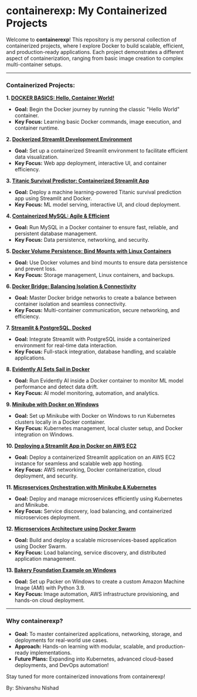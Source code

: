 # containerexp: My Containerized Projects

Welcome to **containerexp**! This repository is my personal collection of containerized projects, where I explore Docker to build scalable, efficient, and production-ready applications. Each project demonstrates a different aspect of containerization, ranging from basic image creation to complex multi-container setups.

---

### Containerized Projects:

**1. [DOCKER BASICS: Hello, Container World!](https://github.com/udyThe/containerexp/tree/main/1.DOCKER%20BASICS%3A%20Hello%20World)**  
   - **Goal:** Begin the Docker journey by running the classic "Hello World" container.  
   - **Key Focus:** Learning basic Docker commands, image execution, and container runtime.

**2. [Dockerized Streamlit Development Environment](https://github.com/udyThe/containerexp/tree/main/2.%20Dockerized%20Streamlit%20Development%20Environment)**  
   - **Goal:** Set up a containerized Streamlit environment to facilitate efficient data visualization.  
   - **Key Focus:** Web app deployment, interactive UI, and container efficiency.

**3. [Titanic Survival Predictor: Containerized Streamlit App](https://github.com/udyThe/containerexp/tree/main/3.Titanic%20Survival%20Predictor%20Containerized%20Streamlit%20App)**  
   - **Goal:** Deploy a machine learning-powered Titanic survival prediction app using Streamlit and Docker.  
   - **Key Focus:** ML model serving, interactive UI, and cloud deployment.

**4. [Containerized MySQL: Agile & Efficient](https://github.com/udyThe/containerexp/tree/main/4.%20Containerized%20MySQL%3A%20Agile%20%26%20Efficient%20%F0%9F%90%AC)**  
   - **Goal:** Run MySQL in a Docker container to ensure fast, reliable, and persistent database management.  
   - **Key Focus:** Data persistence, networking, and security.

**5. [Docker Volume Persistence: Bind Mounts with Linux Containers](https://github.com/udyThe/containerexp/tree/main/5.%20Docker%20Volume%20Persistence%3A%20Bind%20Mounts%20with%20Linux%20Containers%20)**  
   - **Goal:** Use Docker volumes and bind mounts to ensure data persistence and prevent loss.  
   - **Key Focus:** Storage management, Linux containers, and backups.

**6. [Docker Bridge: Balancing Isolation & Connectivity](https://github.com/udyThe/containerexp/tree/main/6.%20Docker%20Bridge%3A%20Balancing%20Isolation%20%26%20Connectivity%20)**  
   - **Goal:** Master Docker bridge networks to create a balance between container isolation and seamless connectivity.  
   - **Key Focus:** Multi-container communication, secure networking, and efficiency.

**7. [Streamlit & PostgreSQL, Docked](https://github.com/udyThe/containerexp/tree/main/7.%20Streamlit%20%26%20PostgreSQL%2C%20Docked)**  
   - **Goal:** Integrate Streamlit with PostgreSQL inside a containerized environment for real-time data interaction.  
   - **Key Focus:** Full-stack integration, database handling, and scalable applications.

**8. [Evidently AI Sets Sail in Docker](https://github.com/udyThe/containerexp/tree/main/8.%20Evidently%20AI%20Sets%20Sail%20in%20Docker)**  
   - **Goal:** Run Evidently AI inside a Docker container to monitor ML model performance and detect data drift.  
   - **Key Focus:** AI model monitoring, automation, and analytics.

**9. [Minikube with Docker on Windows](https://github.com/udyThe/containerexp/tree/main/9.%20Minikube%20with%20Docker%20on%20Windows)**  
   - **Goal:** Set up Minikube with Docker on Windows to run Kubernetes clusters locally in a Docker container.  
   - **Key Focus:** Kubernetes management, local cluster setup, and Docker integration on Windows.

**10. [Deploying a Streamlit App in Docker on AWS EC2](https://github.com/udyThe/containerexp/tree/main/10.%20Deploying%20a%20Streamlit%20App%20in%20Docker%20on%20AWS%20EC2)**  
   - **Goal:** Deploy a containerized Streamlit application on an AWS EC2 instance for seamless and scalable web app hosting.  
   - **Key Focus:** AWS networking, Docker containerization, cloud deployment, and security.
   
**11. [Microservices Orchestration with Minikube & Kubernetes](https://github.com/udyThe/containerexp/tree/main/11.Microservices%20Orchestration%20with%20Minikube%20and%20Kubernetes)**  
   - **Goal:** Deploy and manage microservices efficiently using Kubernetes and Minikube.  
   - **Key Focus:** Service discovery, load balancing, and containerized microservices deployment.  

**12. [Microservices Architecture using Docker Swarm](https://github.com/udyThe/containerexp/tree/main/12.%20Microservices%20Architecture%20using%20Docker%20Swarm)**  
   - **Goal:** Build and deploy a scalable microservices-based application using Docker Swarm.  
   - **Key Focus:** Load balancing, service discovery, and distributed application management.  

**13. [Bakery Foundation Example on Windows](https://github.com/udyThe/containerexp/tree/main/13.%20Bakery%20Foundation%20Example%20on%20Windows)**  
   - **Goal:** Set up Packer on Windows to create a custom Amazon Machine Image (AMI) with Python 3.9.  
   - **Key Focus:** Image automation, AWS infrastructure provisioning, and hands-on cloud deployment.  


---

### Why containerexp?

- **Goal:** To master containerized applications, networking, storage, and deployments for real-world use cases.
- **Approach:** Hands-on learning with modular, scalable, and production-ready implementations.
- **Future Plans:** Expanding into Kubernetes, advanced cloud-based deployments, and DevOps automation!

Stay tuned for more containerized innovations from containerexp!

By: Shivanshu Nishad

